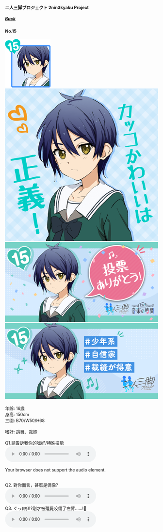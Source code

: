 #### 二人三脚プロジェクト 2nin3kyaku Project
##### [Back](2nin3kyaku_List.md)

#### No.15
<img src="../../../Img/Nanaon/2nin3kyaku/15/15_thumb.png"><br>
<img src="../../../Img/Nanaon/2nin3kyaku/15/15_main.png"><br>
<img src="../../../Img/Nanaon/2nin3kyaku/15/15_thanks.png"><br>
<img src="../../../Img/Nanaon/2nin3kyaku/15/15_desc.png"><br>
<br>
年齡: 16歳<br>
身高: 150cm<br>
三圍: B70/W50/H68<br>
<br>
嗜好: 跳舞、裁縫<br>
<br>
Q1.請告訴我你的嗜好/特殊技能<br>
<audio controls="controls">
  <source type="audio/mp3" src="../../../Resources/2nin3kyaku/No15_voice_1.mp3"></source>
  <p>Your browser does not support the audio element.</p>
</audio><br>
Q2. 對你而言，甚麼是偶像? <br>
<audio controls="controls">
  <source type="audio/mp3" src="../../../Resources/2nin3kyaku/No15_voice_2.mp3"></source>
  <p>Your browser does not support the audio element.</p>
</audio><br>
Q3. ぐっ(嗚)!?剛才被殭屍咬傷了左臂……!🧟 <br>
<audio controls="controls">
  <source type="audio/mp3" src="../../../Resources/2nin3kyaku/No15_voice_3.mp3"></source>
  <p>Your browser does not support the audio element.</p>
</audio><br>